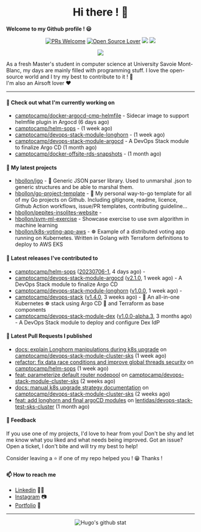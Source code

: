 <h1 align="center">Hi there ! 👋</h1>

**Welcome to my Github profile ! 😃** <br/>

<p align="center"> 
    <a href="https://github.com/hbollon/"><img src="https://img.shields.io/badge/PRs-welcome-brightgreen.svg?style=flat&logo=github" alt="PRs Welcome"></a> 
    <a href="https://github.com/hbollon/"><img src="https://badges.frapsoft.com/os/v2/open-source.svg?v=103" alt="Open Source Lover"></a>
    <a href="https://github.com/hbollon/"><img src="https://komarev.com/ghpvc/?username=hbollon"></a>
    <a href="https://github.com/hbollon/"><img src="https://img.shields.io/github/followers/hbollon.svg?label=Follow%20@hbollon&style=social"></a>
</p>

<p align="center"> 
    <a href="https://github.com/ryo-ma/github-profile-trophy"><img src="https://github-profile-trophy.vercel.app/?username=hbollon&theme=onedark&margin-w=15&margin-h=15&no-frame=true&column=7"/></a>
</p>

As a fresh Master's student in computer science at University Savoie Mont-Blanc, my days are mainly filled with programming stuff. I love the open-source world and I try my best to contribute to it ! 🙈 <br/>
I'm also an Airsoft lover ❤️

<hr>

#### 👷 Check out what I'm currently working on

- [camptocamp/docker-argocd-cmp-helmfile](https://github.com/camptocamp/docker-argocd-cmp-helmfile) - Sidecar image to support helmfile plugin in Argocd  (6 days ago)
- [camptocamp/helm-sops](https://github.com/camptocamp/helm-sops) -  (1 week ago)
- [camptocamp/devops-stack-module-longhorn](https://github.com/camptocamp/devops-stack-module-longhorn) -  (1 week ago)
- [camptocamp/devops-stack-module-argocd](https://github.com/camptocamp/devops-stack-module-argocd) - A DevOps Stack module to finalize Argo CD (1 month ago)
- [camptocamp/docker-offsite-rds-snapshots](https://github.com/camptocamp/docker-offsite-rds-snapshots) -  (1 month ago)

#### 🌱 My latest projects

- [hbollon/jgo](https://github.com/hbollon/jgo) - 📔 Generic JSON parser library. Used to unmarshal .json to generic structures and be able to marshal them.
- [hbollon/go-project-template](https://github.com/hbollon/go-project-template) - 📜 My personal way-to-go template for all of my Go projects on Github. Including gitignore, readme, licence, Github Action workflows, issue/PR templates, contributing guideline...
- [hbollon/pepites-insolites-website](https://github.com/hbollon/pepites-insolites-website) - 
- [hbollon/svm-ml-exercise](https://github.com/hbollon/svm-ml-exercise) - Showcase exercise to use svm algorithm in machine learning 
- [hbollon/k8s-voting-app-aws](https://github.com/hbollon/k8s-voting-app-aws) - :wheel_of_dharma: Example of a distributed voting app running on Kubernetes. Written in Golang with Terraform definitions to deploy to AWS EKS

#### 🔭 Latest releases I've contributed to

- [camptocamp/helm-sops](https://github.com/camptocamp/helm-sops) ([20230706-1](https://github.com/camptocamp/helm-sops/releases/tag/20230706-1), 4 days ago) - 
- [camptocamp/devops-stack-module-argocd](https://github.com/camptocamp/devops-stack-module-argocd) ([v2.1.0](https://github.com/camptocamp/devops-stack-module-argocd/releases/tag/v2.1.0), 1 week ago) - A DevOps Stack module to finalize Argo CD
- [camptocamp/devops-stack-module-longhorn](https://github.com/camptocamp/devops-stack-module-longhorn) ([v1.0.0](https://github.com/camptocamp/devops-stack-module-longhorn/releases/tag/v1.0.0), 1 week ago) - 
- [camptocamp/devops-stack](https://github.com/camptocamp/devops-stack) ([v1.4.0](https://github.com/camptocamp/devops-stack/releases/tag/v1.4.0), 3 weeks ago) - 🌊 An all-in-one Kubernetes ☸ stack using Argo CD 🐙 and Terraform as base components
- [camptocamp/devops-stack-module-dex](https://github.com/camptocamp/devops-stack-module-dex) ([v1.0.0-alpha.3](https://github.com/camptocamp/devops-stack-module-dex/releases/tag/v1.0.0-alpha.3), 3 months ago) - A DevOps Stack module to deploy and configure Dex IdP

#### 🔨 Latest Pull Requests I published

- [docs: explain Longhorn manipulations during k8s upgrade](https://github.com/camptocamp/devops-stack-module-cluster-sks/pull/5) on [camptocamp/devops-stack-module-cluster-sks](https://github.com/camptocamp/devops-stack-module-cluster-sks) (1 week ago)
- [refactor: fix data race conditions and improve global threads security](https://github.com/camptocamp/helm-sops/pull/14) on [camptocamp/helm-sops](https://github.com/camptocamp/helm-sops) (1 week ago)
- [feat: parameterize default router nodepool](https://github.com/camptocamp/devops-stack-module-cluster-sks/pull/4) on [camptocamp/devops-stack-module-cluster-sks](https://github.com/camptocamp/devops-stack-module-cluster-sks) (2 weeks ago)
- [docs: manual k8s upgrade strategy documentation](https://github.com/camptocamp/devops-stack-module-cluster-sks/pull/3) on [camptocamp/devops-stack-module-cluster-sks](https://github.com/camptocamp/devops-stack-module-cluster-sks) (2 weeks ago)
- [feat: add longhorn and final argoCD modules](https://github.com/lentidas/devops-stack-test-sks-cluster/pull/1) on [lentidas/devops-stack-test-sks-cluster](https://github.com/lentidas/devops-stack-test-sks-cluster) (1 month ago)

#### 💬 Feedback

If you use one of my projects, I'd love to hear from you! Don't be shy and let me know what you liked
and what needs being improved. Got an issue? Open a ticket, I don't bite and will try my best to help!

Consider leaving a ⭐ if one of my repo helped you ! 😁 Thanks !

#### 📫 How to reach me
- <a href="https://www.linkedin.com/in/hugobollon">Linkedin</a> 👨‍💼
- <a href="https://www.instagram.com/_hbollon">Instagram</a> 📷
- <a href="https://hugobollon.me">Portfolio</a> 💼

<hr>

<div align="center">
    <a>
        <img alt="Hugo's github stat" src="https://github-readme-stats.vercel.app/api?username=hbollon&count_private=true&show_icons=true&theme=dark&include_all_commits=true" />
    </a>
</div>
